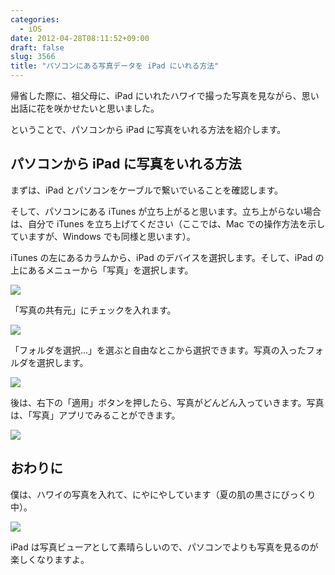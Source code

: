 ```yaml
---
categories:
  - iOS
date: 2012-04-28T08:11:52+09:00
draft: false
slug: 3566
title: "パソコンにある写真データを iPad にいれる方法"
---
```


帰省した際に、祖父母に、iPad にいれたハワイで撮った写真を見ながら、思い出話に花を咲かせたいと思いました。

ということで、パソコンから iPad に写真をいれる方法を紹介します。

## パソコンから iPad に写真をいれる方法

まずは、iPad とパソコンをケーブルで繋いでいることを確認します。

そして、パソコンにある iTunes が立ち上がると思います。立ち上がらない場合は、自分で iTunes を立ち上げてください（ここでは、Mac での操作方法を示していますが、Windows でも同様と思います）。

iTunes の左にあるカラムから、iPad のデバイスを選択します。そして、iPad の上にあるメニューから「写真」を選択します。

![](/images/2012/04/3566_1.png)

「写真の共有元」にチェックを入れます。

![](/images/2012/04/3566_2.png)

「フォルダを選択...」を選ぶと自由なとこから選択できます。写真の入ったフォルダを選択します。

![](/images/2012/04/3566_3.png)

後は、右下の「適用」ボタンを押したら、写真がどんどん入っていきます。写真は、「写真」アプリでみることができます。

![](/images/2012/04/3566_4.png)

## おわりに

僕は、ハワイの写真を入れて、にやにやしています（夏の肌の黒さにびっくり中）。

![](/images/2012/04/3566_5.png)

iPad は写真ビューアとして素晴らしいので、パソコンでよりも写真を見るのが楽しくなりますよ。
